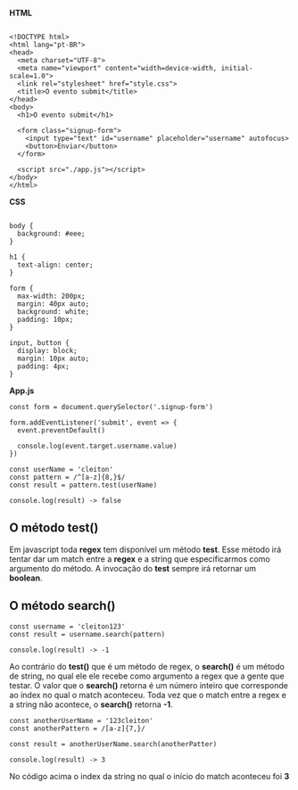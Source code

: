 **HTML**
~~~

<!DOCTYPE html>
<html lang="pt-BR">
<head>
  <meta charset="UTF-8">
  <meta name="viewport" content="width=device-width, initial-scale=1.0">
  <link rel="stylesheet" href="style.css">
  <title>O evento submit</title>
</head>
<body>
  <h1>O evento submit</h1>

  <form class="signup-form">
    <input type="text" id="username" placeholder="username" autofocus>
    <button>Enviar</button>
  </form>

  <script src="./app.js"></script>
</body>
</html>
~~~

**CSS**
~~~

body {
  background: #eee;
}

h1 {
  text-align: center;
}

form {
  max-width: 200px;
  margin: 40px auto;
  background: white;
  padding: 10px;
}

input, button {
  display: block;
  margin: 10px auto;
  padding: 4px;
}
~~~

**App.js**

~~~
const form = document.querySelector('.signup-form')

form.addEventListener('submit', event => {
  event.preventDefault()

  console.log(event.target.username.value)
})

const userName = 'cleiton'
const pattern = /^[a-z]{8,}$/
const result = pattern.test(userName)

console.log(result) -> false

~~~
## O método test()

Em javascript toda **regex** tem disponível um método **test**. Esse método irá tentar dar um match entre a **regex** e a string que especificarmos como argumento do método. A invocação do **test** sempre irá retornar um **boolean**.

## O método search()

~~~
const username = 'cleiton123'
const result = username.search(pattern)

console.log(result) -> -1
~~~

Ao contrário do **test()** que é um método de regex, o **search()** é um método de string, no qual ele ele recebe como argumento a regex que a gente que testar. O valor que o **search()** retorna é um número inteiro que corresponde ao index no qual o match aconteceu. Toda vez que o match entre a regex e a string não acontece, o **search()** retorna **-1**.

~~~
const anotherUserName = '123cleiton'
const anotherPattern = /[a-z]{7,}/

const result = anotherUserName.search(anotherPatter)

console.log(result) -> 3
~~~

No código acima o index da string no qual o início do match aconteceu foi **3** 
